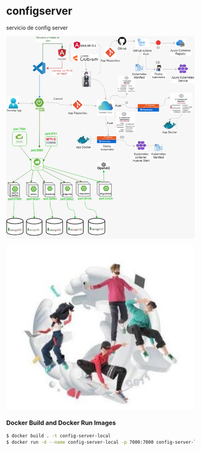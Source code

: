 # configserver
servicio de config server 

![Alt text](https://github.com/51NG-L-R1D-D/eurekaserver/blob/master/src/main/resources/fotocreador/diagrama.jpeg)


[![Watch the video](https://github.com/51NG-L-R1D-D/eurekaserver/blob/master/src/main/resources/fotocreador/foto.jpeg)](https://www.youtube.com/watch?v=-jgGxUVY4DE)


### Docker Build and Docker Run Images
```bash
$ docker build . -t config-server-local
$ docker run -d --name config-server-local -p 7000:7000 config-server-local
```
